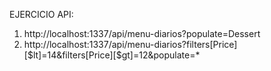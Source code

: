 EJERCICIO API:

1. http://localhost:1337/api/menu-diarios?populate=Dessert
2. http://localhost:1337/api/menu-diarios?filters[Price][$lt]=14&filters[Price][$gt]=12&populate=\*
